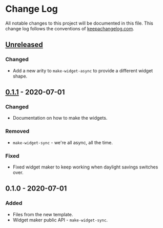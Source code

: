 # Change Log
All notable changes to this project will be documented in this file. This change log follows the conventions of [keepachangelog.com](http://keepachangelog.com/).

## [Unreleased]
### Changed
- Add a new arity to `make-widget-async` to provide a different widget shape.

## [0.1.1] - 2020-07-01
### Changed
- Documentation on how to make the widgets.

### Removed
- `make-widget-sync` - we're all async, all the time.

### Fixed
- Fixed widget maker to keep working when daylight savings switches over.

## 0.1.0 - 2020-07-01
### Added
- Files from the new template.
- Widget maker public API - `make-widget-sync`.

[Unreleased]: https://github.com/your-name/membrane-re-frame-example/compare/0.1.1...HEAD
[0.1.1]: https://github.com/your-name/membrane-re-frame-example/compare/0.1.0...0.1.1
